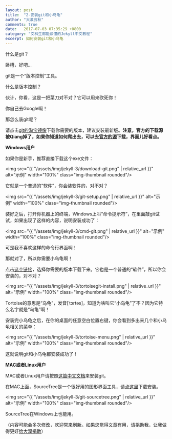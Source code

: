 ```yaml
---
layout: post
title:  "2-安装git和小乌龟"
author: "大漠穷秋"
comments: true
date:   2017-07-03 07:35:29 +0800
category: "文科生都能读懂的Jekyll中文教程"
excerpt: 如何安装git和小乌龟
---
```


什么是git？

卧槽，好吧...

git是一个“版本控制”工具。

什么是版本控制？

伙计，你看，这是一把菜刀对不对？它可以用来砍死你！

你自己去Google啊！

那怎么装git呢？

请点击<a href="https://npm.taobao.org/mirrors/git-for-windows" target="_blank">git的淘宝镜像</a>下载你需要的版本，建议安装最新版。**注意，官方的下载源被Qiang掉了，如果你知道如何爬出去，可以去<a href="https://git-scm.com/downloads" target="_blank">官方的源</a>下载，界面儿好看点。**

**Windows用户**

如果你是新手，推荐直接下载这个exe文件：

<img src="{{ "/assets/img/jekyll-3/download-git.png" | relative_url }}" alt="示例" width="100%" class="img-thumbnail rounded"/>

它就是一个普通的“软件”，你会装软件的，对不对？

<img src="{{ "/assets/img/jekyll-3/git-setup.png" | relative_url }}" alt="示例" width="100%" class="img-thumbnail rounded"/>

装好之后，打开你机器上的终端，Windows上叫“命令提示符”，在里面敲git试试，如果出现了这样的内容，说明安装成功了：

<img src="{{ "/assets/img/jekyll-3/cmd-git.png" | relative_url }}" alt="示例" width="100%" class="img-thumbnail rounded"/>

可是我不喜欢这样的命令行界面啊！

那就对了，所以你需要小乌龟啊！

点击<a href="https://download.tortoisegit.org/tgit/" target="_blank">这个链接</a>，选择你需要的版本下载下来。它也是一个普通的“软件”，所以你会安装的，对不对？

<img src="{{ "/assets/img/jekyll-3/tortoisegit-install.png" | relative_url }}" alt="示例" width="100%" class="img-thumbnail rounded"/>

Tortoise的意思是“乌龟”，发音[ˈtɔrtəs]，知道为啥叫它“小乌龟”了不？因为它特么名字就是“乌龟”啊！

安装完小乌龟之后，在你的桌面的任意空白位置右键，你会看到多出来几个和小乌龟相关的菜单：

<img src="{{ "/assets/img/jekyll-3/tortoise-menu.png" | relative_url }}" alt="示例" width="100%" class="img-thumbnail rounded"/>

这就说明git和小乌龟都安装成功了！

**MAC或者Linux用户**

MAC或者Linux用户请按照<a href="https://git-scm.com/book/zh/v2/%E8%B5%B7%E6%AD%A5-%E5%AE%89%E8%A3%85-Git" target="_blank">这篇中文文档</a>来安装git。

在MAC上面，SourceTree是一个很好用的图形界面工具，请<a href="https://www.sourcetreeapp.com/" target="_blank">点这里</a>下载安装。

<img src="{{ "/assets/img/jekyll-3/git-sourcetree.png" | relative_url }}" alt="示例" width="100%" class="img-thumbnail rounded"/>

SourceTree在Windows上也能用。

（内容可能会多次修改，欢迎常来刷新。如果您觉得文章有用，请捐助我，让我做得更好<a href="http://ChangfengHu.github.io/donate/index.html">给大漠捐助</a>）